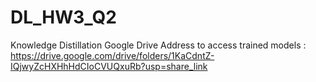 # DL_HW3_Q2
Knowledge  Distillation
Google Drive Address to access trained models :
https://drive.google.com/drive/folders/1KaCdntZ-IQjwyZcHXHhHdCIoCVUQxuRb?usp=share_link

